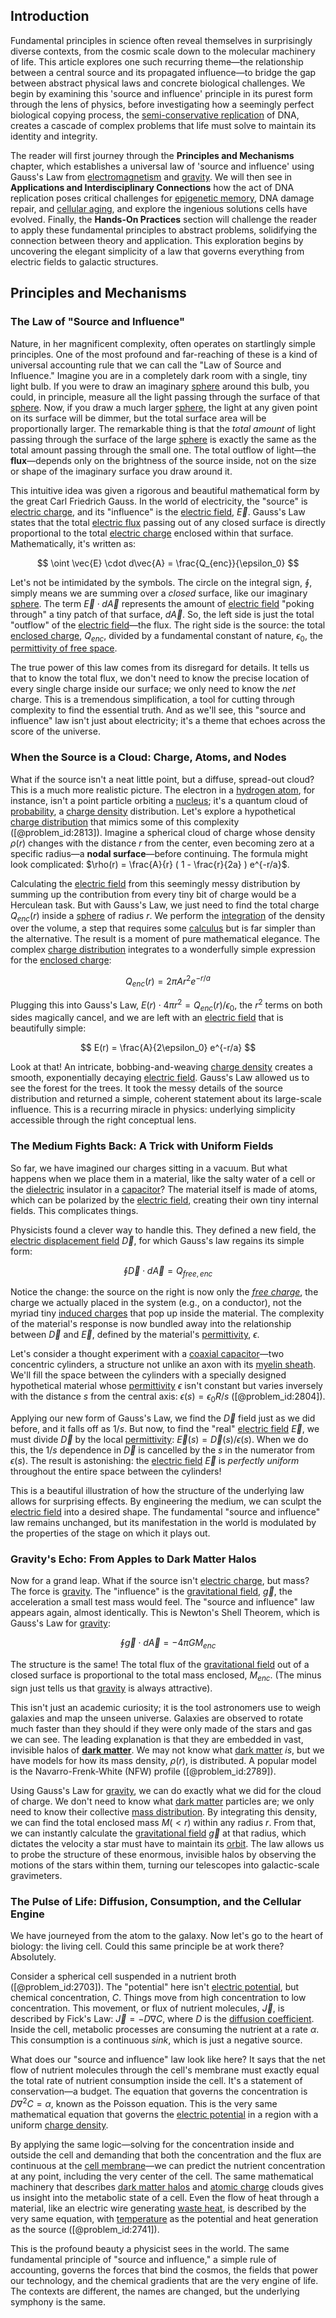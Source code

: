 ## Introduction
Fundamental principles in science often reveal themselves in surprisingly diverse contexts, from the cosmic scale down to the molecular machinery of life. This article explores one such recurring theme—the relationship between a central source and its propagated influence—to bridge the gap between abstract physical laws and concrete biological challenges. We begin by examining this 'source and influence' principle in its purest form through the lens of physics, before investigating how a seemingly perfect biological copying process, the [semi-conservative replication](@article_id:140819) of DNA, creates a cascade of complex problems that life must solve to maintain its identity and integrity.

The reader will first journey through the **Principles and Mechanisms** chapter, which establishes a universal law of 'source and influence' using Gauss's Law from [electromagnetism](@article_id:150310) and [gravity](@article_id:262981). We will then see in **Applications and Interdisciplinary Connections** how the act of DNA replication poses critical challenges for [epigenetic memory](@article_id:270986), DNA damage repair, and [cellular aging](@article_id:156031), and explore the ingenious solutions cells have evolved. Finally, the **Hands-On Practices** section will challenge the reader to apply these fundamental principles to abstract problems, solidifying the connection between theory and application. This exploration begins by uncovering the elegant simplicity of a law that governs everything from electric fields to galactic structures.

## Principles and Mechanisms

### The Law of "Source and Influence"

Nature, in her magnificent complexity, often operates on startlingly simple principles. One of the most profound and far-reaching of these is a kind of universal accounting rule that we can call the "Law of Source and Influence." Imagine you are in a completely dark room with a single, tiny light bulb. If you were to draw an imaginary [sphere](@article_id:267085) around this bulb, you could, in principle, measure all the light passing through the surface of that [sphere](@article_id:267085). Now, if you draw a much larger [sphere](@article_id:267085), the light at any given point on its surface will be dimmer, but the total surface area will be proportionally larger. The remarkable thing is that the *total amount* of light passing through the surface of the large [sphere](@article_id:267085) is exactly the same as the total amount passing through the small one. The total outflow of light—the **flux**—depends only on the brightness of the source inside, not on the size or shape of the imaginary surface you draw around it.

This intuitive idea was given a rigorous and beautiful mathematical form by the great Carl Friedrich Gauss. In the world of electricity, the "source" is [electric charge](@article_id:275000), and its "influence" is the [electric field](@article_id:193832), $\vec{E}$. Gauss's Law states that the total [electric flux](@article_id:265555) passing out of any closed surface is directly proportional to the total [electric charge](@article_id:275000) enclosed within that surface. Mathematically, it's written as:

$$
\oint \vec{E} \cdot d\vec{A} = \frac{Q_{enc}}{\epsilon_0}
$$

Let's not be intimidated by the symbols. The circle on the integral sign, $\oint$, simply means we are summing over a *closed* surface, like our imaginary [sphere](@article_id:267085). The term $\vec{E} \cdot d\vec{A}$ represents the amount of [electric field](@article_id:193832) "poking through" a tiny patch of that surface, $d\vec{A}$. So, the left side is just the total "outflow" of the [electric field](@article_id:193832)—the flux. The right side is the source: the total [enclosed charge](@article_id:201205), $Q_{enc}$, divided by a fundamental constant of nature, $\epsilon_0$, the [permittivity of free space](@article_id:272329).

The true power of this law comes from its disregard for details. It tells us that to know the total flux, we don't need to know the precise location of every single charge inside our surface; we only need to know the *net* charge. This is a tremendous simplification, a tool for cutting through complexity to find the essential truth. And as we'll see, this "source and influence" law isn't just about electricity; it's a theme that echoes across the score of the universe.

### When the Source is a Cloud: Charge, Atoms, and Nodes

What if the source isn't a neat little point, but a diffuse, spread-out cloud? This is a much more realistic picture. The electron in a [hydrogen atom](@article_id:141244), for instance, isn't a point particle orbiting a [nucleus](@article_id:156116); it's a quantum cloud of [probability](@article_id:263106), a [charge density](@article_id:144178) distribution. Let's explore a hypothetical [charge distribution](@article_id:143906) that mimics some of this complexity ([@problem_id:2813]). Imagine a spherical cloud of charge whose density $\rho(r)$ changes with the distance $r$ from the center, even becoming zero at a specific radius—a **nodal surface**—before continuing. The formula might look complicated: $\rho(r) = \frac{A}{r} ( 1 - \frac{r}{2a} ) e^{-r/a}$.

Calculating the [electric field](@article_id:193832) from this seemingly messy distribution by summing up the contribution from every tiny bit of charge would be a Herculean task. But with Gauss's Law, we just need to find the total charge $Q_{enc}(r)$ inside a [sphere](@article_id:267085) of radius $r$. We perform the [integration](@article_id:158448) of the density over the volume, a step that requires some [calculus](@article_id:145546) but is far simpler than the alternative. The result is a moment of pure mathematical elegance. The complex [charge distribution](@article_id:143906) integrates to a wonderfully simple expression for the [enclosed charge](@article_id:201205):

$$
Q_{enc}(r) = 2\pi A r^2 e^{-r/a}
$$

Plugging this into Gauss's Law, $E(r) \cdot 4\pi r^2 = Q_{enc}(r)/\epsilon_0$, the $r^2$ terms on both sides magically cancel, and we are left with an [electric field](@article_id:193832) that is beautifully simple:

$$
E(r) = \frac{A}{2\epsilon_0} e^{-r/a}
$$

Look at that! An intricate, bobbing-and-weaving [charge density](@article_id:144178) creates a smooth, exponentially decaying [electric field](@article_id:193832). Gauss's Law allowed us to see the forest for the trees. It took the messy details of the source distribution and returned a simple, coherent statement about its large-scale influence. This is a recurring miracle in physics: underlying simplicity accessible through the right conceptual lens.

### The Medium Fights Back: A Trick with Uniform Fields

So far, we have imagined our charges sitting in a vacuum. But what happens when we place them in a material, like the salty water of a cell or the [dielectric](@article_id:265976) insulator in a [capacitor](@article_id:266870)? The material itself is made of atoms, which can be polarized by the [electric field](@article_id:193832), creating their own tiny internal fields. This complicates things.

Physicists found a clever way to handle this. They defined a new field, the [electric displacement field](@article_id:202792) $\vec{D}$, for which Gauss's law regains its simple form:

$$
\oint \vec{D} \cdot d\vec{A} = Q_{free, enc}
$$

Notice the change: the source on the right is now only the *[free charge](@article_id:263898)*, the charge we actually placed in the system (e.g., on a conductor), not the myriad tiny [induced charges](@article_id:265960) that pop up inside the material. The complexity of the material's response is now bundled away into the relationship between $\vec{D}$ and $\vec{E}$, defined by the material's [permittivity](@article_id:267856), $\epsilon$.

Let's consider a thought experiment with a [coaxial capacitor](@article_id:199989)—two concentric cylinders, a structure not unlike an axon with its [myelin sheath](@article_id:149072). We'll fill the space between the cylinders with a specially designed hypothetical material whose [permittivity](@article_id:267856) $\epsilon$ isn't constant but varies inversely with the distance $s$ from the central axis: $\epsilon(s) = \epsilon_0 R/s$ ([@problem_id:2804]).

Applying our new form of Gauss's Law, we find the $\vec{D}$ field just as we did before, and it falls off as $1/s$. But now, to find the "real" [electric field](@article_id:193832) $\vec{E}$, we must divide $\vec{D}$ by the local [permittivity](@article_id:267856): $\vec{E}(s) = \vec{D}(s) / \epsilon(s)$. When we do this, the $1/s$ dependence in $\vec{D}$ is cancelled by the $s$ in the numerator from $\epsilon(s)$. The result is astonishing: the [electric field](@article_id:193832) $\vec{E}$ is *perfectly uniform* throughout the entire space between the cylinders!

This is a beautiful illustration of how the structure of the underlying law allows for surprising effects. By engineering the medium, we can sculpt the [electric field](@article_id:193832) into a desired shape. The fundamental "source and influence" law remains unchanged, but its manifestation in the world is modulated by the properties of the stage on which it plays out.

### Gravity's Echo: From Apples to Dark Matter Halos

Now for a grand leap. What if the source isn't [electric charge](@article_id:275000), but mass? The force is [gravity](@article_id:262981). The "influence" is the [gravitational field](@article_id:168931), $\vec{g}$, the acceleration a small test mass would feel. The "source and influence" law appears again, almost identically. This is Newton's Shell Theorem, which is Gauss's Law for [gravity](@article_id:262981):

$$
\oint \vec{g} \cdot d\vec{A} = -4\pi G M_{enc}
$$

The structure is the same! The total flux of the [gravitational field](@article_id:168931) out of a closed surface is proportional to the total mass enclosed, $M_{enc}$. (The minus sign just tells us that [gravity](@article_id:262981) is always attractive).

This isn't just an academic curiosity; it is the tool astronomers use to weigh galaxies and map the unseen universe. Galaxies are observed to rotate much faster than they should if they were only made of the stars and gas we can see. The leading explanation is that they are embedded in vast, invisible halos of **[dark matter](@article_id:155507)**. We may not know what [dark matter](@article_id:155507) *is*, but we have models for how its mass density, $\rho(r)$, is distributed. A popular model is the Navarro-Frenk-White (NFW) profile ([@problem_id:2789]).

Using Gauss's Law for [gravity](@article_id:262981), we can do exactly what we did for the cloud of charge. We don't need to know what [dark matter](@article_id:155507) particles are; we only need to know their collective [mass distribution](@article_id:157957). By integrating this density, we can find the total enclosed mass $M(\lt r)$ within any radius $r$. From that, we can instantly calculate the [gravitational field](@article_id:168931) $\vec{g}$ at that radius, which dictates the velocity a star must have to maintain its [orbit](@article_id:136657). The law allows us to probe the structure of these enormous, invisible halos by observing the motions of the stars within them, turning our telescopes into galactic-scale gravimeters.

### The Pulse of Life: Diffusion, Consumption, and the Cellular Engine

We have journeyed from the atom to the galaxy. Now let's go to the heart of biology: the living cell. Could this same principle be at work there? Absolutely.

Consider a spherical cell suspended in a nutrient broth ([@problem_id:2703]). The "potential" here isn't [electric potential](@article_id:267060), but chemical concentration, $C$. Things move from high concentration to low concentration. This movement, or flux of nutrient molecules, $\vec{J}$, is described by Fick's Law: $\vec{J} = -D \nabla C$, where $D$ is the [diffusion coefficient](@article_id:146218). Inside the cell, metabolic processes are consuming the nutrient at a rate $\alpha$. This consumption is a continuous *sink*, which is just a negative source.

What does our "source and influence" law look like here? It says that the net flow of nutrient molecules through the cell's membrane must exactly equal the total rate of nutrient consumption inside the cell. It's a statement of conservation—a budget. The equation that governs the concentration is $D \nabla^2 C = \alpha$, known as the Poisson equation. This is the very same mathematical equation that governs the [electric potential](@article_id:267060) in a region with a uniform [charge density](@article_id:144178).

By applying the same logic—solving for the concentration inside and outside the cell and demanding that both the concentration and the flux are continuous at the [cell membrane](@article_id:146210)—we can predict the nutrient concentration at any point, including the very center of the cell. The same mathematical machinery that describes [dark matter halos](@article_id:147029) and [atomic charge](@article_id:177201) clouds gives us insight into the metabolic state of a cell. Even the flow of heat through a material, like an electric wire generating [waste heat](@article_id:139466), is described by the very same equation, with [temperature](@article_id:145715) as the potential and heat generation as the source ([@problem_id:2741]).

This is the profound beauty a physicist sees in the world. The same fundamental principle of "source and influence," a simple rule of accounting, governs the forces that bind the cosmos, the fields that power our technology, and the chemical gradients that are the very engine of life. The contexts are different, the names are changed, but the underlying symphony is the same.

